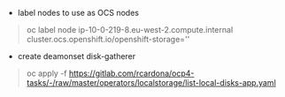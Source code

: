 - label nodes to use as OCS nodes

> oc label node ip-10-0-219-8.eu-west-2.compute.internal cluster.ocs.openshift.io/openshift-storage=''
>

- create deamonset disk-gatherer

> oc apply -f https://gitlab.com/rcardona/ocp4-tasks/-/raw/master/operators/localstorage/list-local-disks-app.yaml
>
